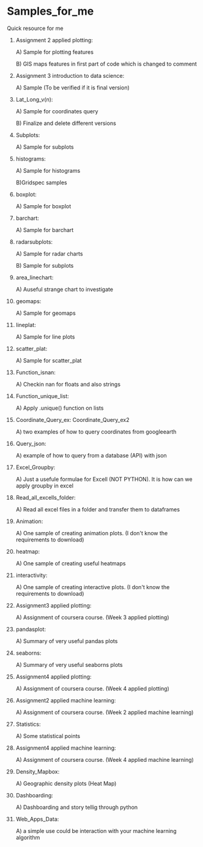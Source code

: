 # Samples_for_me
Quick resource for me

1) Assignment 2 applied plotting: 

    A) Sample for plotting features 
    
    B) GIS maps features in first part of code which is changed to comment

2) Assignment 3 introduction to data science:

    A) Sample (To be verified if it is final version)

3) Lat_Long_v(n):

    A) Sample for coordinates query
    
    B) Finalize and delete different versions
    
4) Subplots:
    
    A) Sample for subplots
    
5) histograms:

    A) Sample for histograms
    
    B)Gridspec samples
    
6) boxplot:

    A) Sample for boxplot
    
7) barchart:

    A) Sample for barchart
    
8) radarsubplots:

    A) Sample for radar charts
    
    B) Sample for subplots
    
9) area_linechart:

    A) Auseful strange chart to investigate
    
10) geomaps:

    A) Sample for geomaps
 
11) lineplat:

    A) Sample for line plots
    
12) scatter_plat:

    A) Sample for scatter_plat

13) Function_isnan:

    A) Checkin nan for floats and also strings

14) Function_unique_list:

    A) Apply .unique() function on lists
    
15) Coordinate_Query_ex:
    Coordinate_Query_ex2 

    A) two examples of how to query coordinates from googleearth
    
16) Query_json:

    A) example of how to query from a database (API) with json
 
17) Excel_Groupby:

    A) Just a usefule formulae for Excell (NOT PYTHON). It is how can we apply groupby in excel
    
18) Read_all_excells_folder:

    A) Read all excel files in a folder and transfer them to dataframes

19) Animation:

    A) One sample of creating animation plots. (I don't know the requirements to download)
    
20) heatmap:

    A) One sample of creating useful heatmaps
 
21) interactivity:

    A) One sample of creating interactive plots. (I don't know the requirements to download)
    
22) Assignment3 applied plotting:

    A) Assignment of coursera course. (Week 3 applied plotting)

23) pandasplot:

    A) Summary of very useful pandas plots
    
24) seaborns:

    A) Summary of very useful seaborns plots
    
25) Assignment4 applied plotting:

    A) Assignment of coursera course. (Week 4 applied plotting)
 
26) Assignment2 applied machine learning:

    A) Assignment of coursera course. (Week 2 applied machine learning)
    
27) Statistics:

    A) Some statistical points

28) Assignment4 applied machine learning:

    A) Assignment of coursera course. (Week 4 applied machine learning)

29) Density_Mapbox:

    A) Geographic density plots (Heat Map)

30) Dashboarding:

    A) Dashboarding and story tellig through python

31) Web_Apps_Data:

    A) a simple use could be interaction with your machine learning algorithm
